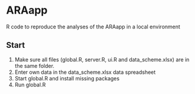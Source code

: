 # ARAapp

R code to reproduce the analyses of the ARAapp in a local environment

## Start

1. Make sure all files (global.R, server.R, ui.R and data_scheme.xlsx) are in the same folder.
2. Enter own data in the data_scheme.xlsx data spreadsheet
3. Start global.R and install missing packages
4. Run global.R
